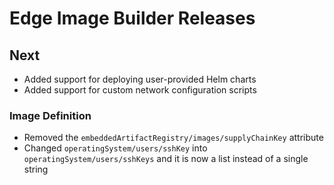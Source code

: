 # Edge Image Builder Releases

## Next

* Added support for deploying user-provided Helm charts
* Added support for custom network configuration scripts

### Image Definition
* Removed the `embeddedArtifactRegistry/images/supplyChainKey` attribute
* Changed `operatingSystem/users/sshKey` into `operatingSystem/users/sshKeys` and it is now a list instead of a single string
